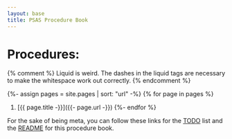 ```yaml
---
layout: base
title: PSAS Procedure Book
---
```


# Procedures:
{% comment %}
Liquid is weird.
The dashes in the liquid tags are necessary to make the whitespace work out correctly.
{% endcomment %}

{%- assign pages = site.pages | sort: "url" -%}
{% for page in pages %}
1. [{{ page.title -}}]({{- page.url -}})
{%- endfor %}

For the sake of being meta, you can follow these links for the [TODO](/TODO) list and the [README](/README) for this procedure book.
